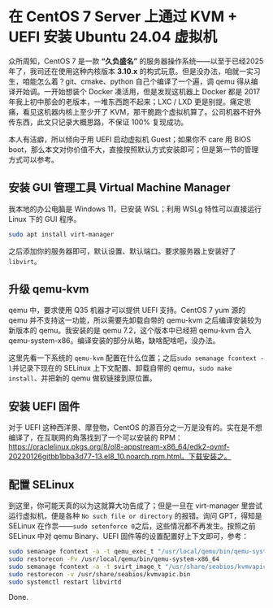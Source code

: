 # 在 CentOS 7 Server 上通过 KVM + UEFI 安装 Ubuntu 24.04 虚拟机

众所周知，CentOS 7 是一款 **“久负盛名”** 的服务器操作系统——以至于已经2025年了，我司还在使用这种内核版本 **3.10.x** 的构式玩意。但是没办法，咱就一实习生，咱能怎么着？git、cmake、python 自己个编译了一个遍，调 qemu 得从编译开始调。一开始想装个 Docker 凑活用，但是发现这机器上 Docker 都是 2017 年我上初中那会的老版本，一堆东西跑不起来；LXC / LXD 更是别提。痛定思痛，看见这机器内核上至少开了 KVM，那干脆跑个虚拟机算了。公司机器不好外传东西，此文只记录大概思路，不保证 100% 复现成功。

本人有洁癖，所以倾向于用 UEFI 启动虚拟机 Guest；如果你不 care 用 BIOS boot，那么本文对你价值不大，直接按照默认方式安装即可；但是第一节的管理方式可以参考。

## 安装 GUI 管理工具 Virtual Machine Manager

我本地的办公电脑是 Windows 11，已安装 WSL；利用 WSLg 特性可以直接运行 Linux 下的 GUI 程序。

```bash
sudo apt install virt-manager
```

之后添加你的服务器即可，默认设置、默认端口。要求服务器上安装好了 ```libvirt```。

## 升级 qemu-kvm

qemu 中，要求使用 Q35 机器才可以提供 UEFI 支持。CentOS 7 yum 源的 qemu 并不支持这一功能，所以需要先卸载自带的 qemu-kvm 之后编译安装较为新版本的 qemu。我安装的是 qemu 7.2，这个版本中已经把 qemu-kvm 合入 qemu-system-x86。编译安装的部分从略，缺啥配啥吧，没办法。

这里先看一下系统的 ```qemu-kvm``` 配置在什么位置；之后```sudo semanage fcontext -l```并记录下现在的 SELinux 上下文配置、卸载自带的 qemu，```sudo make install```、并把新的 qemu 做软链接到原位置。

## 安装 UEFI 固件

对于 UEFI 这种西洋景、摩登物，CentOS 的源百分之一万是没有的。实在是不想编译了，在互联网的角落找到了一个可以安装的 RPM：https://oraclelinux.pkgs.org/8/ol8-appstream-x86_64/edk2-ovmf-20220126gitbb1bba3d77-13.el8_10.noarch.rpm.html。下载安装之。

## 配置 SELinux

到这里，你可能天真的以为这就算大功告成了；但是一旦在 virt-manager 里尝试运行虚拟机，便是各种 ```No such file or directory``` 的报错。询问 GPT，得知是 SELinux 在作祟——```sudo setenforce 0```之后，这些情况都不再发生。按照之前 SELinux 中对 qemu Binary、UEFI 固件等的设置配置好上下文即可，参考：

```bash
sudo semanage fcontext -a -t qemu_exec_t "/usr/local/qemu/bin/qemu-system-x86_64" # 链接最好也设置一下
sudo restorecon -Fv /usr/local/qemu/bin/qemu-system-x86_64
sudo semanage fcontext -a -t svirt_image_t "/usr/share/seabios/kvmvapic.bin"
sudo restorecon -v /usr/share/seabios/kvmvapic.bin
sudo systemctl restart libvirtd
```
Done.
